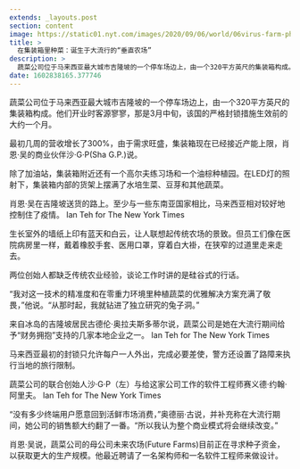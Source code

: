 ```yaml
--- 
extends: _layouts.post 
section: content 
image: https://static01.nyt.com/images/2020/09/06/world/06virus-farm-photos-print/merlin_175837953_5bcf4992-cf30-47bd-bece-e785304fdc50-articleLarge.jpg 
title: > 
  在集装箱里种菜：诞生于大流行的“垂直农场” 
description: > 
  蔬菜公司位于马来西亚最大城市吉隆坡的一个停车场边上，由一个320平方英尺的集装箱构成。他们开业时客源寥寥，那是3月中旬，该国的严格封锁措施生效前的大约一个月。最初几周的营收增长了300%，由于需求旺盛，集装箱现在已经接近产能上限，肖恩·吴的商业伙伴沙·G·P(Sha G.P.)说。除了加油站，集装箱附近还有一个高尔夫练习场和一个油棕种植园。在LED灯的照射下，集装箱内部的货架上摆满了水培生菜、豆芽和其他蔬菜。肖恩·吴在吉隆坡送货的路上。至少与一些东南亚国家相比，马来西亚相对较好地控制住了疫情。 Ian Teh for The New York Times生长室外的墙纸上印有蓝天和白云，让人联想起传统农场的景致。但员工们像在医院病房里一样，戴着橡胶手套、医用口罩，穿着白大褂，在狭窄的过道里走来走去。两位创始人都缺乏传统农业经验，谈论工作时讲的是硅谷式的行话。“我对这一技术的精准度和在零重力环境里种植蔬菜的优雅解决方案充满了敬畏，”他说。“从那时起，我就钻进了独立研究的兔子洞。”来自冰岛的吉隆坡居民古德伦·奥拉夫斯多蒂尔说，蔬菜公司是她在大流行期间给予“财务拥抱”支持的几家本地企业之一。 Ian Teh for The New York Times马来西亚最初的封锁只允许每户一人外出，完成必要差使，警方还设置了路障来执行当地的旅行限制。蔬菜公司的联合创始人沙·G·P（左）与给这家公司工作的软件工程师赛义德·约翰·阿里夫。 Ian Teh for The New York Times“没有多少终端用户愿意回到活鲜市场消费，”奥德丽·古说，并补充称在大流行期间，她公司的销售额大约翻了一番。“所以我认为整个商业模式将会继续改变。”肖恩·吴说，蔬菜公司的母公司未来农场(Future Farms)目前正在寻求种子资金，以获取更大的生产规模。他最近聘请了一名架构师和一名软件工程师来做设计。 
date: 1602838165.377746 
--- 
```

蔬菜公司位于马来西亚最大城市吉隆坡的一个停车场边上，由一个320平方英尺的集装箱构成。他们开业时客源寥寥，那是3月中旬，该国的严格封锁措施生效前的大约一个月。

最初几周的营收增长了300%，由于需求旺盛，集装箱现在已经接近产能上限，肖恩·吴的商业伙伴沙·G·P(Sha G.P.)说。

除了加油站，集装箱附近还有一个高尔夫练习场和一个油棕种植园。在LED灯的照射下，集装箱内部的货架上摆满了水培生菜、豆芽和其他蔬菜。

肖恩·吴在吉隆坡送货的路上。至少与一些东南亚国家相比，马来西亚相对较好地控制住了疫情。 Ian Teh for The New York Times

生长室外的墙纸上印有蓝天和白云，让人联想起传统农场的景致。但员工们像在医院病房里一样，戴着橡胶手套、医用口罩，穿着白大褂，在狭窄的过道里走来走去。

两位创始人都缺乏传统农业经验，谈论工作时讲的是硅谷式的行话。

“我对这一技术的精准度和在零重力环境里种植蔬菜的优雅解决方案充满了敬畏，”他说。“从那时起，我就钻进了独立研究的兔子洞。”

来自冰岛的吉隆坡居民古德伦·奥拉夫斯多蒂尔说，蔬菜公司是她在大流行期间给予“财务拥抱”支持的几家本地企业之一。 Ian Teh for The New York Times

马来西亚最初的封锁只允许每户一人外出，完成必要差使，警方还设置了路障来执行当地的旅行限制。

蔬菜公司的联合创始人沙·G·P（左）与给这家公司工作的软件工程师赛义德·约翰·阿里夫。 Ian Teh for The New York Times

“没有多少终端用户愿意回到活鲜市场消费，”奥德丽·古说，并补充称在大流行期间，她公司的销售额大约翻了一番。“所以我认为整个商业模式将会继续改变。”

肖恩·吴说，蔬菜公司的母公司未来农场(Future Farms)目前正在寻求种子资金，以获取更大的生产规模。他最近聘请了一名架构师和一名软件工程师来做设计。